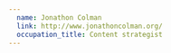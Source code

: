 ```yaml
---
  name: Jonathon Colman
  link: http://www.jonathoncolman.org/
  occupation_title: Content strategist
---
```

